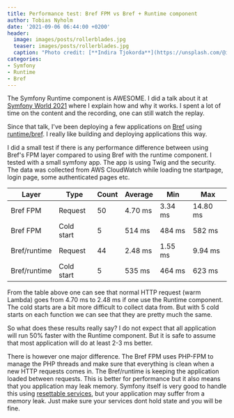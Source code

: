```yaml
---
title: Performance test: Bref FPM vs Bref + Runtime component
author: Tobias Nyholm
date: '2021-09-06 06:44:00 +0200'
header:
  image: images/posts/rollerblades.jpg
  teaser: images/posts/rollerblades.jpg
  caption: "Photo credit: [**Indira Tjokorda**](https://unsplash.com/@indiratjokorda)"
categories:
- Symfony
- Runtime
- Bref
---
```


The Symfony Runtime component is AWESOME. I did a talk about it at
[Symfony World 2021](https://live.symfony.com/2021-world/) where I explain how and
why it works. I spent a lot of time on the content and the recording, one can still
watch the replay.

Since that talk, I've been deploying a few applications on [Bref](https://bref.sh/)
using [runtime/bref](https://github.com/php-runtime/bref). I really like building
and deploying applications this way.

I did a small test if there is any performance difference between using Bref's FPM
layer compared to using Bref with the runtime component. I tested with a small
symfony app. The app is using Twig and the security. The data was collected from
AWS CloudWatch while loading tne startpage, login page, some authenticated pages etc.

| Layer        | Type       | Count | Average | Min     | Max      |
|--------------|------------|-------|---------|---------|----------|
| Bref FPM     | Request    |    50 | 4.70 ms | 3.34 ms | 14.80 ms |
| Bref FPM     | Cold start |     5 | 514 ms  | 484 ms  | 582 ms   |
| Bref/runtime | Request    |    44 | 2.48 ms | 1.55 ms | 9.94 ms  |
| Bref/runtime | Cold start |     5 | 535 ms  | 464 ms  | 623 ms   |

From the table above one can see that normal HTTP request (warm Lambda) goes from
4.70 ms to 2.48 ms if one use the Runtime component. The cold starts are a bit more
difficult to collect data from. But with 5 cold starts on each function we can see
that they are pretty much the same.

So what does these results really say? I do not expect that all application will
run 50% faster with the Runtime component. But it is safe to assume that most
application will do at least 2-3 ms better.

There is however one major difference. The Bref FPM uses PHP-FPM to manage the
PHP threads and make sure that everything is clean when a new HTTP requests comes
in. The Bref/runtime is keeping the application loaded between requests. This is
better for performance but it also means that you application may leak memory. Symfony
itself is very good to handle this using [resettable services](https://symfony.com/doc/current/reference/dic_tags.html#kernel-reset),
but your application may suffer from a memory leak. Just make sure your services
dont hold state and you will be fine.
